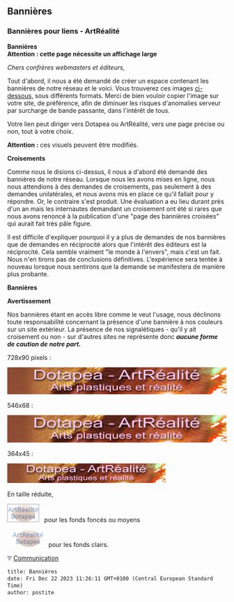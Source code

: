## Bannières
### Bannières pour liens - ArtRéalité
 **Bannières  
Attention : cette page nécessite un affichage large**

_Chers confrères webmasters et éditeurs,_

Tout d'abord, il nous a été demandé de créer un espace contenant les bannières de notre réseau et le voici. Vous trouverez ces images [ci-dessous,](bannieres.html#bannieres) sous différents formats. Merci de bien vouloir copier l'image sur votre site, de préférence, afin de diminuer les risques d'anomalies serveur par surcharge de bande passante, dans l'intérêt de tous.

Votre lien peut diriger vers Dotapea ou ArtRéalité, vers une page précise ou non, tout à votre choix.

**Attention :** ces visuels peuvent être modifiés.

**Croisements**

Comme nous le disions ci-dessus, il nous a d'abord été demandé des bannières de notre réseau. Lorsque nous les avons mises en ligne, nous nous attendions à des demandes de croisements, pas seulement à des demandes unilatérales, et nous avons mis en place ce qu'il fallait pour y répondre. Or, le contraire s'est produit. Une évaluation a eu lieu durant près d'un an mais les internautes demandant un croisement ont été si rares que nous avons renoncé à la publication d'une "page des bannières croisées" qui aurait fait très pâle figure.

Il est difficile d'expliquer pourquoi il y a plus de demandes de nos bannières que de demandes en réciprocité alors que l'intérêt des éditeurs est la réciprocité. Cela semble vraiment "le monde à l'envers", mais c'est un fait. Nous n'en tirons pas de conclusions définitives. L'expérience sera tentée à nouveau lorsque nous sentirons que la demande se manifestera de manière plus probante.

**Bannières**

**Avertissement**

Nos bannières étant en accès libre comme le veut l'usage, nous déclinons toute responsabilité concernant la présence d'une bannière à nos couleurs sur un site extérieur. La présence de nos signalétiques - qu'il y ait croisement ou non - sur d'autres sites ne représente donc _**aucune forme de caution de notre part.**_

728x90 pixels :

[![](images/ban1.jpg)](images/ban1.jpg)

546x68 :

![](images/ban3.jpg)

364x45 :

[![](images/ban2.jpg)](images/ban2.jpg)

En taille réduite,

[![](images/logoardtpfondfonceoumoyen.gif)](images/logoardtpfondfonceoumoyen.gif)   pour les fonds foncés ou moyens

   [![](images/logoardtpfondclair.gif)](images/logoardtpfondclair.gif)   pour les fonds clairs.



![](images/flechebas.gif) [Communication](http://www.artrealite.com/annonceurs.htm)
```
title: Bannières
date: Fri Dec 22 2023 11:26:11 GMT+0100 (Central European Standard Time)
author: postite
```
